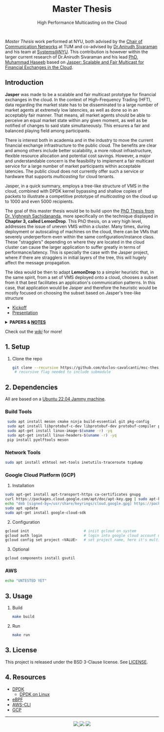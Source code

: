<h1 align="center">Master Thesis</h1>
<p align="center">
   High Performance Multicasting on the Cloud
</p>
<br>

<!-- __Abstract:__ _Not defined yet._ -->

_Master Thesis_ work performed at NYU, both advised by the [Chair of Communication Networks](https://www.ce.cit.tum.de/en/lkn/home/) at TUM and co-advised by
[Dr.Anirudh Sivaraman](https://anirudhsk.github.io/) and his team at [Systems@NYU](https://news.cs.nyu.edu/). This contribution 
is however within the larger current research of Dr.Anirudh Sivaraman and his lead [PhD. Muhammad Haseeb](https://haseeblums.github.io/) based on 
[Jasper: Scalable and Fair Multicast for Financial Exchanges in the Cloud](https://arxiv.org/abs/2402.09527.).

## Introduction

__Jasper__ was made to be a scalable and fair multicast prototype for financial exchanges in the cloud. In the context of High-Frequency Trading (HFT), data regarding the market state has to be disseminated to a large number of market agents at extremely low latencies, as well as done so in an acceptably fair manner. That means, all market agents should be able to perceive an equal market state within any given moment, as well as be notified of changes to said state simultaneously. This ensures a fair and balanced playing field among participants.

There is interest both in academia and in the industry to move the current financial exchange infrastructure to the public cloud. The benefits are clear and among others include better scalability, a more robust infrastructure, flexible resource allocation and potential cost savings. However, a major and understandable concern is the feasibility to implement a fair multicast service for a large number of market participants within acceptable latencies. The public cloud does not currently offer such a service or hardware that supports _multicasting_ for cloud tenants.

Jasper, in a quick summary, employs a tree-like structure of VMS in the cloud, combined with DPDK kernel bypassing and shallow copies of packets to illustrate a competitive prototype of _multicasting_ on the cloud up to 1000 and even 5000 recipients.

The goal of this master thesis would be to build upon the [PhD Thesis from Dr. Vighnesh Sachidananda](https://searchworks.stanford.edu/view/14423035), more specifically on the technique displayed in __Chapter 3, called LemonDrop__. This PhD thesis, on a very high level, addresses the issue of uneven VMS within a cluster. Many times, during deployment or autoscaling of machines on the cloud, there can be VMs that severely underperform even within the same configuration/instance class. These "stragglers" depending on where they are located in the cloud cluster can cause the larger application to suffer greatly in terms of performance/latency. This is specially the case with the Jasper project, where if there are stragglers in initial layers of the tree, this will hugely affect the message propagation.

The idea would be then to adapt __LemonDrop__ to a simpler heuristic that, in the same spirit, from a set of VMS deployed onto a cloud, chooses a subset from it that best facilitates an application's communication patterns. In this case, that application would be Jasper and therefore the heuristic would be mostly focused on choosing the subset based on Jasper's tree-like structure


- [Kickoff](https://docs.google.com/presentation/d/1jYG-S1xyy03R2H4vy9wFlQLlAAt9CFZ3rXdfz10VZpw/edit?usp=sharing)
- [Presentation](https://docs.google.com/presentation/d/1jYG-S1xyy03R2H4vy9wFlQLlAAt9CFZ3rXdfz10VZpw/edit?usp=sharing)

<details closed>
 <summary>
     <b>PAPERS & <a href="https://github.com/duclos-cavalcanti/master-arbeit/wiki/Documentation">NOTES</a></b> 
 </summary>
 <p>

 <table>
 <tr> <th>Title</th> <th>Date</th> </tr>

 <tr>
     <td>
     <a href="www.google.com">
     Foobar
     </a>
     <td> <em>2023</em> </td> 
 </tr>

 </table> 

 </p>
</details>


Check out the [_wiki_](https://github.com/duclos-cavalcanti/master-arbeit/wiki) for more!

## 1. Setup

1. Clone the repo
   ```bash
   git clone --recursive https://github.com/duclos-cavalcanti/msc-thesis.git
    # recursive flag needed to include submodule
   ```

## 2. Dependencies
All are based on a [Ubuntu 22.04 Jammy machine](https://releases.ubuntu.com/jammy/).

### Build Tools
   ```bash
    sudo apt install meson cmake ninja build-essential git pkg-config
    sudo apt install libprotobuf-c-dev libprotobuf-dev protobuf-compiler protobuf-codegen
    sudo apt-get install linux-image-$(uname -r) -yq
    sudo apt-get install linux-headers-$(uname -r) -yq
    pip install pyelftools meson
   ```

### Network Tools
   ```bash
   sudo apt install ethtool net-tools inetutils-traceroute tcpdump
   ```

### Google Cloud Platform (GCP)
1. Installation
```bash
sudo apt-get install apt-transport-https ca-certificates gnupg
curl https://packages.cloud.google.com/apt/doc/apt-key.gpg | sudo apt-key --keyring /usr/share/keyrings/cloud.google.gpg add -
echo "deb [signed-by=/usr/share/keyrings/cloud.google.gpg] https://packages.cloud.google.com/apt cloud-sdk main" | sudo tee /etc/apt/sources.list.d/google-cloud-sdk.list
sudo apt update
sudo apt-get install google-cloud-sdk
```

2. Configuration 
```bash 
gcloud init                         # iniit gcloud on system
gcloud auth login                   # login into google cloud account used for cloud development
gcloud config set project <VALUE>   # set project name, here it's multicast1
```

3. Optional
```bash 
gcloud components install gsutil
```

### AWS
```bash
echo "UNTESTED YET"
```

## 3. Usage

1. Build
    ```bash 
    make build
    ```

2. Run
    ```bash 
    make run
    ```

## 3. License
This project is released under the BSD 3-Clause license. See [LICENSE](LICENSE).

## 4. Resources 
- [DPDK](https://www.dpdk.org/)
    + [DPDK on Linux](http://doc.dpdk.org/guides/linux_gsg/intro.html)
- [eBPF](https://ebpf.io/)
- [AWS-CLI](https://docs.aws.amazon.com/cli/?nc2=h_ql_doc_cli)
- [GCP](https://cloud.google.com/)

---
<p align="center">
<a href="https://github.com/duclos-cavalcanti/master-arbeit/LICENSE">
  <img src="https://img.shields.io/badge/license-BSD3-yellow.svg" />
</a>
<a>
  <img src="https://img.shields.io/github/languages/code-size/duclos-cavalcanti/master-arbeit.svg" />
</a>
<a>
  <img src="https://img.shields.io/github/commit-activity/m/duclos-cavalcanti/master-arbeit.svg" />
</a>
</p>
